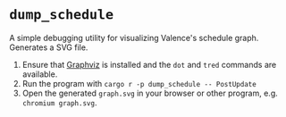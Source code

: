 # `dump_schedule`

A simple debugging utility for visualizing Valence's schedule graph. Generates a SVG file.

1. Ensure that [Graphviz](https://graphviz.org/) is installed and the `dot` and `tred` commands are available.
2. Run the program with `cargo r -p dump_schedule -- PostUpdate`
3. Open the generated `graph.svg` in your browser or other program, e.g. `chromium graph.svg`.
